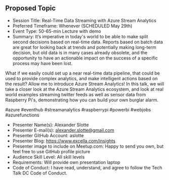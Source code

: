 ## Proposed Topic

* Session Title: Real-Time Data Streaming with Azure Stream Analytics
* Preferred Timeframe: Whenever (SCHEDULED May 29th)
* Event Type: 50-65-min Lecture with demo
* Summary: It’s imperative in today's world to be able to make split second decisions based on real-time data. Reports based on batch data are great for looking back at trends and potentially making long-term decision, but old data is in many cases already obsolete, and the opportunity to have an actionable impact on the success of a specific process may have been lost.

What if we easily could set up a near real-time data pipeline, that could be used to provide complex analytics, and make intelligent actions based on the result? Allow me to introduce Azure Stream Analytics! In this talk, we will take a closer look at the Azure Stream Analytics ecosystem, and look at real world examples streaming twitter feeds as well as sensor data from Raspberry Pi's, demonstrating how you can build your own burglar alarm.

#azure #eventhub #streamanalytics #raspberrypi #powerbi #webjobs #azurefunctions

* Presenter Name(s): Alexander Slotte
* Presenter E-mail(s): alexander.slotte@gmail.com
* Presenter GitHub Account: aslotte
* Presenter Blog: https://www.excella.com/insights
* Presenter image to include on Meetup.com: Happy to send you own, but feel free to use GitHub profile picture
* Audience Skill Level: All skill levels
* Requirements: Will provide own presentation laptop
* Code of Conduct: I have read, understand, and agree to follow the Tech Talk DC Code of Conduct.
